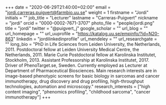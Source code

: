 +++
date = "2020-06-29T21:40:00+02:00"
email = "jordi.carreras.puigvert@farmbio.uu.se"
weight = 1
firstname = "Jordi"
initials = ""
job_title = "Lecturer"
lastname = "Carreras-Puigvert"
nickname = "jordi"
orcid = "0000-0002-7671-3707"
photo_file = "people/jordi.png"
title = "jordi"
twitter = "@puigvert_j"
google_scholar = ""
url_blog = ""
url_homepage = ""
url_uuprofile = "https://katalog.uu.se/empinfo/?id=N20-863"
linkedin = "jordilinkedinprofile"
url_mendeley = ""
url_researchgate = ""
long_bio = "PhD in Life Sciences from Leiden University, the Netherlands, 2011. Postdoctoral fellow at Leiden University Medical Centre, the Netherlands, 2011. Marie Curie Postdoctoral fellow at Karolinska Institutet, Stockholm, 2013. Assistant Professorship at Karolinska Institutet, 2017. Driver of PhenoTarget.se, Sweden. Currently employed as Lecturer at Department of Pharmaceutical Biosciences. Main research interests are in image-based phenotypic screens for basic biology in sarcomas and cancer immunotherapy, drug discovery and drug profiling, high-throughput technologies, automation and microscopy."
research_interests = ["high content imaging", "phenomics profiling", "childhood sarcoma", "cancer immunotherapy"]
+++
